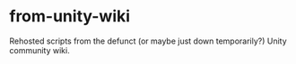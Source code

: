 # from-unity-wiki
Rehosted scripts from the defunct (or maybe just down temporarily?) Unity community wiki.
